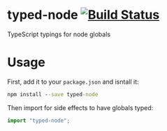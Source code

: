 typed-node [![Build Status](https://travis-ci.org/weswigham/typed-node.svg)](https://travis-ci.org/weswigham/typed-node)
============

TypeScript typings for node globals

Usage
=====

First, add it to your `package.json` and isntall it:
```cmd
npm install --save typed-node
```

Then import for side effects to have globals typed:
```ts
import "typed-node";
```